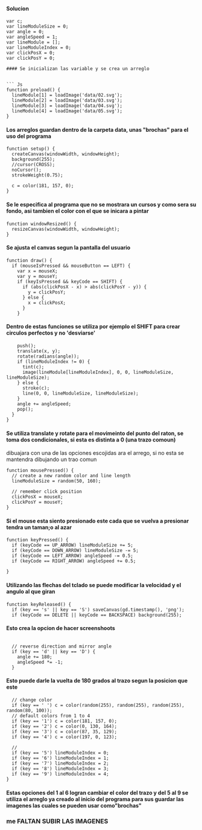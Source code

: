 ####  Solucion
``` Js
var c;
var lineModuleSize = 0;
var angle = 0;
var angleSpeed = 1;
var lineModule = [];
var lineModuleIndex = 0;
var clickPosX = 0;
var clickPosY = 0;

#### Se inicializan las variable y se crea un arreglo


``` Js
function preload() {
  lineModule[1] = loadImage('data/02.svg');
  lineModule[2] = loadImage('data/03.svg');
  lineModule[3] = loadImage('data/04.svg');
  lineModule[4] = loadImage('data/05.svg');
}
``` 
#### Los arreglos guardan dentro de  la carpeta data, unas "brochas" para el uso del programa

``` Js
function setup() {
  createCanvas(windowWidth, windowHeight);
  background(255);
  //cursor(CROSS);
  noCursor();
  strokeWeight(0.75);

  c = color(181, 157, 0);
}
``` 
#### Se le especifica al programa que no se mostrara un cursos y como sera su fondo, asi tambien el color con el que se inicara a pintar

``` Js
function windowResized() {
  resizeCanvas(windowWidth, windowHeight);
}
``` 
#### Se ajusta el canvas segun la pantalla del usuario
``` Js
function draw() {
  if (mouseIsPressed && mouseButton == LEFT) {
    var x = mouseX;
    var y = mouseY;
    if (keyIsPressed && keyCode == SHIFT) {
      if (abs(clickPosX - x) > abs(clickPosY - y)) {
        y = clickPosY;
      } else {
        x = clickPosX;
      }
    }
``` 
#### Dentro de estas funciones se utiliza por ejemplo el SHIFT para crear circulos perfectos y no 'desviarse'
``` Js
    push();
    translate(x, y);
    rotate(radians(angle));
    if (lineModuleIndex != 0) {
      tint(c);
      image(lineModule[lineModuleIndex], 0, 0, lineModuleSize, lineModuleSize);
    } else {
      stroke(c);
      line(0, 0, lineModuleSize, lineModuleSize);
    }
    angle += angleSpeed;
    pop();
  }
}
``` 
#### Se utiliza translate y rotate para el movimeinto del punto del raton, se toma dos condicionales, si  esta es distinta a 0 (una trazo comoun) 
dibuajara con una de las opciones escojidas ara el arrego, si no esta se mantendra dibujando un trao comun
``` Js
function mousePressed() {
  // create a new random color and line length
  lineModuleSize = random(50, 160);

  // remember click position
  clickPosX = mouseX;
  clickPosY = mouseY;
}
``` 
#### Si el mouse esta siento presionado este cada que se vuelva a presionar tendra un taman;o al azar
``` Js
function keyPressed() {
  if (keyCode == UP_ARROW) lineModuleSize += 5;
  if (keyCode == DOWN_ARROW) lineModuleSize -= 5;
  if (keyCode == LEFT_ARROW) angleSpeed -= 0.5;
  if (keyCode == RIGHT_ARROW) angleSpeed += 0.5;
  
}
``` 
#### Utilizando las flechas del tclado se puede  modificar la velocidad y el angulo al que giran
``` Js
function keyReleased() {
  if (key == 's' || key == 'S') saveCanvas(gd.timestamp(), 'png');
  if (keyCode == DELETE || keyCode == BACKSPACE) background(255);
``` 
#### Esto crea la opcion de hacer screenshoots
``` Js

  // reverse direction and mirror angle
  if (key == 'd' || key == 'D') {
    angle += 180;
    angleSpeed *= -1;
  }
``` 
#### Esto puede darle la vuelta de 180 grados  al trazo segun la posicion que este
``` Js
  // change color
  if (key == ' ') c = color(random(255), random(255), random(255), random(80, 100));
  // default colors from 1 to 4
  if (key == '1') c = color(181, 157, 0);
  if (key == '2') c = color(0, 130, 164);
  if (key == '3') c = color(87, 35, 129);
  if (key == '4') c = color(197, 0, 123);

  // 
  if (key == '5') lineModuleIndex = 0;
  if (key == '6') lineModuleIndex = 1;
  if (key == '7') lineModuleIndex = 2;
  if (key == '8') lineModuleIndex = 3;
  if (key == '9') lineModuleIndex = 4;
}
``` 
#### Estas opciones del 1 al 6 logran cambiar el color del trazo y del 5 al 9 se utiliza el arreglo ya creado al inicio del programa para sus guardar las imagenes las cuales se pueden usar como"brochas"


### me FALTAN SUBIR LAS IMAGENES
